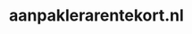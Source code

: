---
layout: post
title:  "aanpaklerarentekort.nl"
internal_url:  "/data/aanpaklerarentekort.nl.html"
categories: dutchgov
---